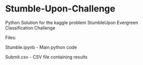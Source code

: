 # Stumble-Upon-Challenge
Python Solution for the kaggle problem StumbleUpon Evergreen Classification Challenge

Files:

Stumble.ipynb - Main python code

Submit.csv - CSV file containing results
